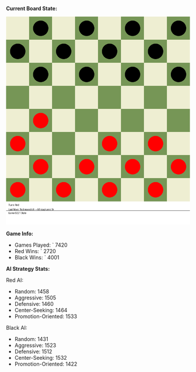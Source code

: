 
**Current Board State:**  
<!-- START_GIF -->
![Checkers Game](./checkers_game.gif)
<!-- END_GIF -->

**Game Info:**  
- Games Played: `<!-- GAMES_PLAYED --> 7420
- Red Wins: `<!-- RED_WINS --> 2720
- Black Wins: `<!-- BLACK_WINS --> 4001

<!-- AI_STATS -->
**AI Strategy Stats:**

Red AI:
- Random: 1458
- Aggressive: 1505
- Defensive: 1460
- Center-Seeking: 1464
- Promotion-Oriented: 1533

Black AI:
- Random: 1431
- Aggressive: 1523
- Defensive: 1512
- Center-Seeking: 1532
- Promotion-Oriented: 1422
